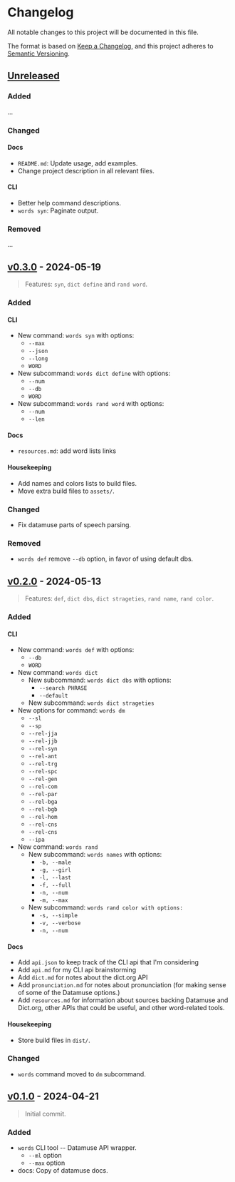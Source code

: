 Changelog
=========

All notable changes to this project will be documented in this file.

The format is based on [Keep a Changelog](https://keepachangelog.com/en/1.1.0/),
and this project adheres to [Semantic Versioning](https://semver.org/spec/v2.0.0.html).

[Unreleased]
------------

### Added

...

### Changed

#### Docs

- `README.md`: Update usage, add examples.
- Change project description in all relevant files.

#### CLI

- Better help command descriptions.
- `words syn`: Paginate output.

### Removed

...

[v0.3.0] - 2024-05-19
---------------------

> Features: `syn`, `dict define` and `rand word`.

### Added

#### CLI

- New command: `words syn` with options:
    - `--max`
    - `--json`
    - `--long`
    - `WORD`
- New subcommand: `words dict define` with options:
    - `--num`
    - `--db`
    - `WORD`
- New subcommand: `words rand word` with options:
    - `--num`
    - `--len`

#### Docs

- `resources.md`: add word lists links

#### Housekeeping

- Add names and colors lists to build files.
- Move extra build files to `assets/`.

### Changed

- Fix datamuse parts of speech parsing.

### Removed

- `words def` remove `--db` option, in favor of using default dbs.


[v0.2.0] - 2024-05-13
----------------------

> Features: `def`, `dict dbs`, `dict strageties`, `rand name`, `rand color`.

### Added

#### CLI

- New command: `words def` with options:
    - `--db`
    - `WORD`
- New command: `words dict`
  - New subcommand: `words dict dbs` with options:
    - `--search PHRASE`
    - `--default`
  - New subcommand: `words dict strageties`
- New options for command: `words dm`
    - `--sl`
    - `--sp`
    - `--rel-jja`
    - `--rel-jjb`
    - `--rel-syn`
    - `--rel-ant`
    - `--rel-trg`
    - `--rel-spc`
    - `--rel-gen`
    - `--rel-com`
    - `--rel-par`
    - `--rel-bga`
    - `--rel-bgb`
    - `--rel-hom`
    - `--rel-cns`
    - `--rel-cns`
    - `--ipa`
- New command: `words rand`
    - New subcommand: `words names` with options:
        - `-b, --male`
        - `-g, --girl`
        - `-l, --last`
        - `-f, --full`
        - `-n, --num`
        - `-m, --max`
    - New subcommand: `words rand color with options:`
        - `-s, --simple`
        - `-v, --verbose`
        - `-n, --num`
#### Docs

- Add `api.json` to keep track of the CLI api that I'm considering
- Add `api.md` for my CLI api brainstorming
- Add `dict.md` for notes about the dict.org API
- Add `pronunciation.md` for notes about pronunciation (for making sense of some of the Datamuse options.)
- Add `resources.md` for information about sources backing Datamuse and Dict.org, other APIs that could be useful, and other word-related tools.

#### Housekeeping

- Store build files in `dist/`.

### Changed

- `words` command moved to `dm` subcommand.


[v0.1.0] - 2024-04-21
----------------------

> Initial commit.

### Added

- `words` CLI tool -- Datamuse API wrapper.
    - `--ml` option
    - `--max` option
- docs: Copy of datamuse docs.

[v0.3.0]: https://github.com/alissa-huskey/words/compare/v0.2.0...v0.3.0
[v0.2.0]: https://github.com/alissa-huskey/words/compare/v0.1.0...v0.2.0
[v0.1.0]: https://github.com/alissa-huskey/words/tree/v0.1.0
[unreleased]: https://github.com/alissa-huskey/words/compare/v0.3.0...HEAD
